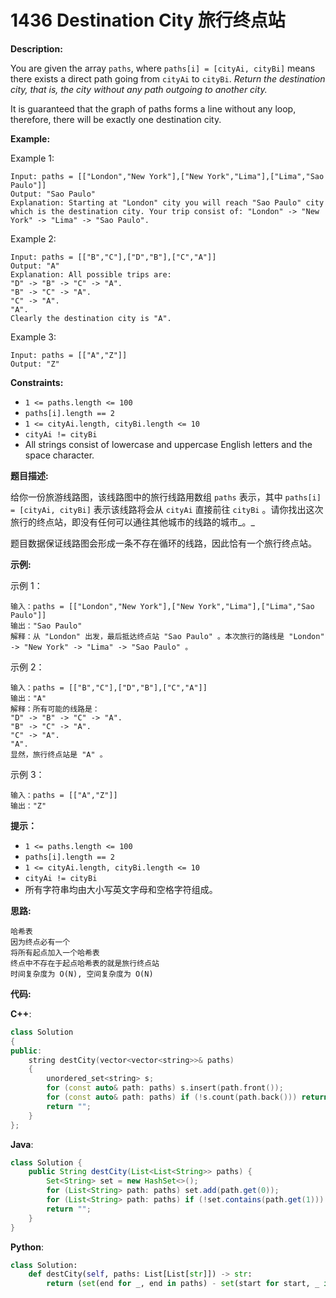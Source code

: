 # 1436 Destination City 旅行终点站

__Description:__

You are given the array `paths`, where `paths[i] = [cityAi, cityBi]` means there exists a direct path going from `cityAi` to `cityBi`. _Return the destination city, that is, the city without any path outgoing to another city._

It is guaranteed that the graph of paths forms a line without any loop, therefore, there will be exactly one destination city.

__Example:__

Example 1:

```text
Input: paths = [["London","New York"],["New York","Lima"],["Lima","Sao Paulo"]]
Output: "Sao Paulo" 
Explanation: Starting at "London" city you will reach "Sao Paulo" city which is the destination city. Your trip consist of: "London" -> "New York" -> "Lima" -> "Sao Paulo".
```

Example 2:

```text
Input: paths = [["B","C"],["D","B"],["C","A"]]
Output: "A"
Explanation: All possible trips are: 
"D" -> "B" -> "C" -> "A". 
"B" -> "C" -> "A". 
"C" -> "A". 
"A". 
Clearly the destination city is "A".
```

Example 3:

```text
Input: paths = [["A","Z"]]
Output: "Z"
```

__Constraints:__

- `1 <= paths.length <= 100`
- `paths[i].length == 2`
- `1 <= cityAi.length, cityBi.length <= 10`
- `cityAi != cityBi`
- All strings consist of lowercase and uppercase English letters and the space character.

__题目描述:__

给你一份旅游线路图，该线路图中的旅行线路用数组 `paths` 表示，其中 `paths[i] = [cityAi, cityBi]` 表示该线路将会从 `cityAi` 直接前往 `cityBi` 。请你找出这次旅行的终点站，即没有任何可以通往其他城市的线路的城市_。_

题目数据保证线路图会形成一条不存在循环的线路，因此恰有一个旅行终点站。

__示例:__

示例 1：

```text
输入：paths = [["London","New York"],["New York","Lima"],["Lima","Sao Paulo"]]
输出："Sao Paulo" 
解释：从 "London" 出发，最后抵达终点站 "Sao Paulo" 。本次旅行的路线是 "London" -> "New York" -> "Lima" -> "Sao Paulo" 。
```

示例 2：

```text
输入：paths = [["B","C"],["D","B"],["C","A"]]
输出："A"
解释：所有可能的线路是：
"D" -> "B" -> "C" -> "A". 
"B" -> "C" -> "A". 
"C" -> "A". 
"A". 
显然，旅行终点站是 "A" 。
```

示例 3：

```text
输入：paths = [["A","Z"]]
输出："Z"
```

__提示：__

- `1 <= paths.length <= 100`
- `paths[i].length == 2`
- `1 <= cityAi.length, cityBi.length <= 10`
- `cityAi != cityBi`
- 所有字符串均由大小写英文字母和空格字符组成。

__思路:__

```text
哈希表
因为终点必有一个
将所有起点加入一个哈希表
终点中不存在于起点哈希表的就是旅行终点站
时间复杂度为 O(N), 空间复杂度为 O(N)
```

__代码:__

__C++__:

```C++
class Solution 
{
public:
    string destCity(vector<vector<string>>& paths) 
    {
        unordered_set<string> s;
        for (const auto& path: paths) s.insert(path.front());
        for (const auto& path: paths) if (!s.count(path.back())) return path.back();
        return "";
    }
};
```

__Java__:

```Java
class Solution {
    public String destCity(List<List<String>> paths) {
        Set<String> set = new HashSet<>();
        for (List<String> path: paths) set.add(path.get(0));
        for (List<String> path: paths) if (!set.contains(path.get(1))) return path.get(1);
        return "";
    }
}
```

__Python__:

```Python
class Solution:
    def destCity(self, paths: List[List[str]]) -> str:
        return (set(end for _, end in paths) - set(start for start, _ in paths)).pop()
```
